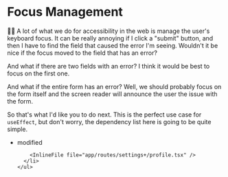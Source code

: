 # Focus Management

👨‍💼 A lot of what we do for accessibility in the web is manage the user's
keyboard focus. It can be really annoying if I click a "submit" button, and then
I have to find the field that caused the error I'm seeing. Wouldn't it be nice
if the focus moved to the field that has an error?

And what if there are two fields with an error? I think it would be best to
focus on the first one.

And what if the entire form has an error? Well, we should probably focus on the
form itself and the screen reader will announce the user the issue with the
form.

So that's what I'd like you to do next. This is the perfect use case for
`useEffect`, but don't worry, the dependency list here is going to be quite
simple.

<TouchedFiles>
  <div id="files">
    <ul>
      <li data-state="modified">
        <span>modified</span>

        <InlineFile file="app/routes/settings+/profile.tsx" />
      </li>
    </ul>

  </div>
</TouchedFiles>
